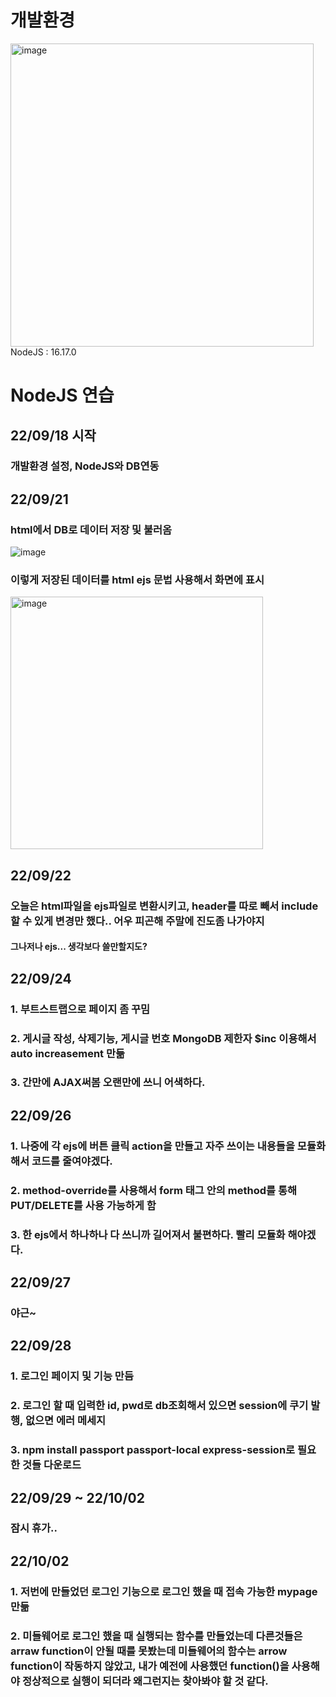 # 개발환경
<img width="485" alt="image" src="https://user-images.githubusercontent.com/78129823/190897584-d4e9f1e8-93b5-4283-94dd-9d7f28563210.png">
NodeJS : 16.17.0

# NodeJS 연습
## 22/09/18 시작
### 개발환경 설정, NodeJS와 DB연동 

## 22/09/21
### html에서 DB로 데이터 저장 및 불러옴 
![image](https://user-images.githubusercontent.com/78129823/191512462-d86c686f-12bb-413d-8228-4419f016bf16.png)
### 이렇게 저장된 데이터를 html ejs 문법 사용해서 화면에 표시
<img width="404" alt="image" src="https://user-images.githubusercontent.com/78129823/191512572-7a61fff2-b414-4199-9e3e-7c814fd6a8be.png">

## 22/09/22
### 오늘은 html파일을 ejs파일로 변환시키고, header를 따로 빼서 include할 수 있게 변경만 했다.. 어우 피곤해 주말에 진도좀 나가야지
#### 그나저나 ejs... 생각보다 쓸만할지도?

## 22/09/24
### 1. 부트스트랩으로 페이지 좀 꾸밈
### 2. 게시글 작성, 삭제기능, 게시글 번호 MongoDB 제한자 $inc 이용해서 auto increasement 만듦
### 3. 간만에 AJAX써봄 오랜만에 쓰니 어색하다.

## 22/09/26
### 1. 나중에 각 ejs에 버튼 클릭 action을 만들고 자주 쓰이는 내용들을 모듈화 해서 코드를 줄여야겠다.
### 2. method-override를 사용해서 form 태그 안의 method를 통해 PUT/DELETE를 사용 가능하게 함
### 3. 한 ejs에서 하나하나 다 쓰니까 길어져서 불편하다. 빨리 모듈화 해야겠다.

## 22/09/27
### 야근~

## 22/09/28
### 1. 로그인 페이지 및 기능 만듬
### 2. 로그인 할 때 입력한 id, pwd로 db조회해서 있으면 session에 쿠기 발행, 없으면 에러 메세지 
### 3. npm install passport passport-local express-session로 필요한 것들 다운로드

## 22/09/29 ~ 22/10/02
### 잠시 휴가..

## 22/10/02
### 1. 저번에 만들었던 로그인 기능으로 로그인 했을 때 접속 가능한 mypage만듦
### 2. 미들웨어로 로그인 했을 때 실행되는 함수를 만들었는데 다른것들은 arraw function이 안될 때를 못봤는데 미들웨어의 함수는 arrow function이 작동하지 않았고, 내가 예전에 사용했던 function()을 사용해야 정상적으로 실행이 되더라 왜그런지는 찾아봐야 할 것 같다.

